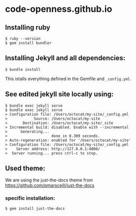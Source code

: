 # code-openness.github.io
## Installing ruby
```
$ ruby --version
$ gem install bundler
```
## Installing Jekyll and all dependencies: 
```
$ bundle install
```
This istalls everything defined in the Gemfile and `_config.yml`.

## See edited jekyll site locally using: 

```
$ bundle exec jekyll serve
$ bundle exec jekyll serve
> Configuration file: /Users/octocat/my-site/_config.yml
>            Source: /Users/octocat/my-site
>       Destination: /Users/octocat/my-site/_site
> Incremental build: disabled. Enable with --incremental
>      Generating...
>                    done in 0.309 seconds.
> Auto-regeneration: enabled for '/Users/octocat/my-site'
> Configuration file: /Users/octocat/my-site/_config.yml
>    Server address: http://127.0.0.1:4000/
>  Server running... press ctrl-c to stop.
```


## Used theme:
We are using the just-the-docs theme from https://github.com/pmarsceill/just-the-docs
### specific installation: 
`$ gem install just-the-docs`
